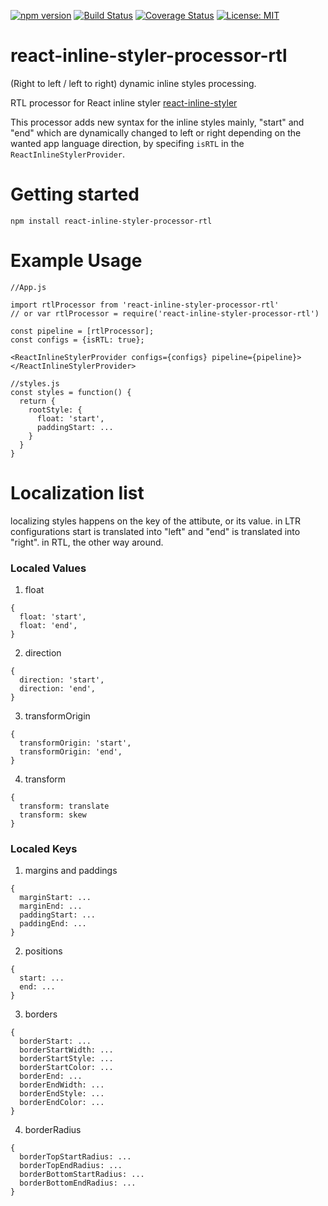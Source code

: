 [![npm version](https://badge.fury.io/js/react-inline-styler-processor-rtl.svg)](https://badge.fury.io/js/react-inline-styler-processor-rtl)
[![Build Status](https://travis-ci.org/Bamieh/react-inline-styler-processor-rtl.svg?branch=master)](https://travis-ci.org/Bamieh/react-inline-styler-processor-rtl)
[![Coverage Status](https://coveralls.io/repos/github/Bamieh/react-inline-styler-processor-rtl/badge.svg?branch=master)](https://coveralls.io/github/Bamieh/react-inline-styler-processor-rtl?branch=master)
[![License: MIT](https://img.shields.io/badge/License-MIT-yellow.svg)](https://opensource.org/licenses/MIT)


# react-inline-styler-processor-rtl

(Right to left / left to right) dynamic inline styles processing.

RTL processor for React inline styler [react-inline-styler](https://github.com/Bamieh/react-inline-styler)


This processor adds new syntax for the inline styles mainly, "start" and "end" which are dynamically changed to left or right depending on the wanted app language direction, by specifing `isRTL` in the `ReactInlineStylerProvider`.


# Getting started

```
npm install react-inline-styler-processor-rtl
```

# Example Usage

```
//App.js

import rtlProcessor from 'react-inline-styler-processor-rtl'
// or var rtlProcessor = require('react-inline-styler-processor-rtl')

const pipeline = [rtlProcessor];
const configs = {isRTL: true};

<ReactInlineStylerProvider configs={configs} pipeline={pipeline}>
</ReactInlineStylerProvider>
```

```
//styles.js
const styles = function() {
  return {
    rootStyle: {
      float: 'start',
      paddingStart: ...
    }
  }
}
```

# Localization list

localizing styles happens on the key of the attibute, or its value. in LTR configurations start is translated into "left" and "end" is translated into "right". in RTL, the other way around. 

### Localed Values

1. float

```
{
  float: 'start',
  float: 'end',
}
```

2. direction

```
{
  direction: 'start',
  direction: 'end',
}
```

3. transformOrigin

```
{
  transformOrigin: 'start',
  transformOrigin: 'end',
}
```


4. transform
```
{
  transform: translate
  transform: skew
}
```

### Localed Keys

1. margins and paddings

```
{
  marginStart: ...
  marginEnd: ...
  paddingStart: ...
  paddingEnd: ...
}
```

2. positions
```
{
  start: ...
  end: ...
}
```

3. borders

```
{
  borderStart: ...
  borderStartWidth: ...
  borderStartStyle: ...
  borderStartColor: ...
  borderEnd: ...
  borderEndWidth: ...
  borderEndStyle: ...
  borderEndColor: ...
}
```


4. borderRadius
```
{
  borderTopStartRadius: ...
  borderTopEndRadius: ...
  borderBottomStartRadius: ...
  borderBottomEndRadius: ...
}
```



